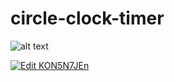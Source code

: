 # circle-clock-timer

![alt text](https://raw.githubusercontent.com/avkosme/circle-clock-timer/master/circle-clock-timer.png)

[![Edit KON5N7JEn](https://codesandbox.io/static/img/play-codesandbox.svg)](https://codesandbox.io/s/KON5N7JEn)


